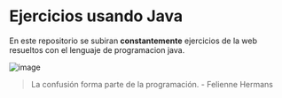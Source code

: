 # Ejercicios usando Java

En este repositorio se subiran **constantemente** ejercicios de la web resueltos con el lenguaje de programacion java.

![image](https://github.com/DevCenDev/EjerciciosJava/assets/163605967/d3a90e6e-00ab-47b6-b50d-2342158910a6)



>La confusión forma parte de la programación. - Felienne Hermans
